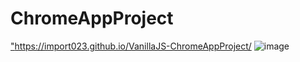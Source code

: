# ChromeAppProject
<a href ="https://import023.github.io/VanillaJS-ChromeAppProject.io">"https://import023.github.io/VanillaJS-ChromeAppProject/</a>
![image](https://user-images.githubusercontent.com/80230155/177080707-81a98c2f-fba3-4009-9e66-55de1b1b9fe4.png)
